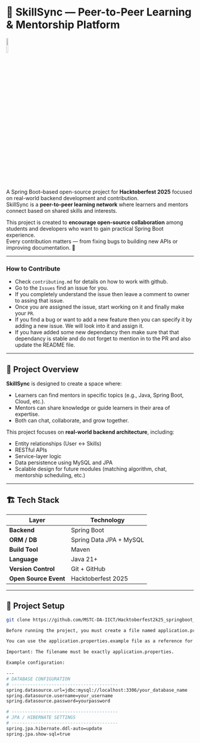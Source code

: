 # 🧠 SkillSync — Peer-to-Peer Learning & Mentorship Platform


<img src="https://res.cloudinary.com/dbvyvfe61/image/upload/v1619799241/Cicada%203301:%20Reinvented/MSTC_ffmo9v.png" width="10%">


A Spring Boot–based open-source project for **Hacktoberfest 2025** focused on real-world backend development and contribution.  
SkillSync is a **peer-to-peer learning network** where learners and mentors connect based on shared skills and interests.  

This project is created to **encourage open-source collaboration** among students and developers who want to gain practical Spring Boot experience.  
Every contribution matters — from fixing bugs to building new APIs or improving documentation. 🚀

---

### How to Contribute
* Check `contributing.md` for details on how to work with github.
* Go to the `Issues` find an issue for you. 
* If you completely understand the issue then leave a comment to owner to assing that issue.
* Once you are assigned the issue, start working on it and finally make your `PR`.
* If you find a bug or want to add a new feature then you can specify it by adding a new issue. We will look into it and assign it.
* If you have added some new dependancy then make sure that that dependancy is stable and do not forget to mention in to the PR and also update the README file.

---

## 🧩 Project Overview

**SkillSync** is designed to create a space where:
- Learners can find mentors in specific topics (e.g., Java, Spring Boot, Cloud, etc.).
- Mentors can share knowledge or guide learners in their area of expertise.
- Both can chat, collaborate, and grow together.

This project focuses on **real-world backend architecture**, including:
- Entity relationships (User ↔ Skills)
- RESTful APIs
- Service-layer logic
- Data persistence using MySQL and JPA
- Scalable design for future modules (matching algorithm, chat, mentorship scheduling, etc.)

---

## 🏗️ Tech Stack

| Layer | Technology |
|-------|-------------|
| **Backend** | Spring Boot  |
| **ORM / DB** | Spring Data JPA + MySQL |
| **Build Tool** | Maven |
| **Language** | Java 21+ |
| **Version Control** | Git + GitHub |
| **Open Source Event** | Hacktoberfest 2025 |

---

## 🧾 Project Setup

```bash
git clone https://github.com/MSTC-DA-IICT/Hacktoberfest2k25_springboot_SkillSync.git

Before running the project, you must create a file named application.properties inside src/main/resources/.

You can use the application.properties.example file as a reference for how to set up your configuration.

Important: The filename must be exactly application.properties.

Example configuration:

---
# DATABASE CONFIGURATION
# ----------------------------------------
spring.datasource.url=jdbc:mysql://localhost:3306/your_database_name
spring.datasource.username=your_username
spring.datasource.password=yourpassword

# ----------------------------------------
# JPA / HIBERNATE SETTINGS
# ----------------------------------------
spring.jpa.hibernate.ddl-auto=update
spring.jpa.show-sql=true


